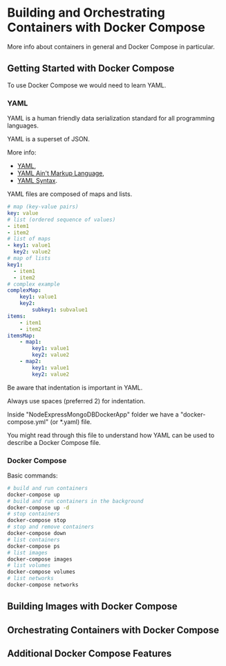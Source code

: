 # Building and Orchestrating Containers with Docker Compose

More info about containers in general and Docker Compose in particular.

## Getting Started with Docker Compose

To use Docker Compose we would need to learn YAML.

### YAML

YAML is a human friendly data serialization standard for all programming languages.

YAML is a superset of JSON.

More info:

- [YAML](https://yaml.org/),
- [YAML Ain't Markup Language](https://en.wikipedia.org/wiki/YAML),
- [YAML Syntax](https://docs.ansible.com/ansible/latest/reference_appendices/YAMLSyntax.html).

YAML files are composed of maps and lists.

```yaml
# map (key-value pairs)
key: value
# list (ordered sequence of values)
- item1
- item2
# list of maps
- key1: value1
  key2: value2
# map of lists
key1:
  - item1
  - item2
# complex example
complexMap:
    key1: value1
    key2:
        subkey1: subvalue1
items:
    - item1
    - item2
itemsMap:
    - map1:
        key1: value1
        key2: value2
    - map2:
        key1: value1
        key2: value2
```

Be aware that indentation is important in YAML.

Always use spaces (preferred 2) for indentation.

Inside "NodeExpressMongoDBDockerApp" folder we have a "docker-compose.yml" (or \*.yaml) file.

You might read through this file to understand how YAML can be used to describe a Docker Compose file.

### Docker Compose

Basic commands:

```bash
# build and run containers
docker-compose up
# build and run containers in the background
docker-compose up -d
# stop containers
docker-compose stop
# stop and remove containers
docker-compose down
# list containers
docker-compose ps
# list images
docker-compose images
# list volumes
docker-compose volumes
# list networks
docker-compose networks
```

## Building Images with Docker Compose

## Orchestrating Containers with Docker Compose

## Additional Docker Compose Features

```

```
